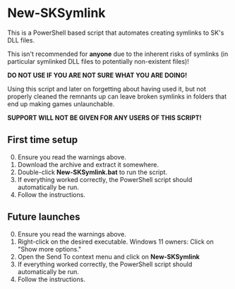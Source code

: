 # New-SKSymlink

This is a PowerShell based script that automates creating symlinks to SK's DLL files.

This isn't recommended for **anyone** due to the inherent risks of symlinks (in particular symlinked DLL files to potentially non-existent files)!

**DO NOT USE IF YOU ARE NOT SURE WHAT YOU ARE DOING!**

Using this script and later on forgetting about having used it, but not properly cleaned the remnants up can leave broken symlinks in folders that end up making games unlaunchable.

**SUPPORT WILL NOT BE GIVEN FOR ANY USERS OF THIS SCRIPT!**


## First time setup

0. Ensure you read the warnings above.
1. Download the archive and extract it somewhere.
2. Double-click **New-SKSymlink.bat** to run the script.
3. If everything worked correctly, the PowerShell script should automatically be run.
4. Follow the instructions.

## Future launches

0. Ensure you read the warnings above.
1. Right-click on the desired executable. Windows 11 owners: Click on "Show more options."
2. Open the Send To context menu and click on **New-SKSymlink**
3. If everything worked correctly, the PowerShell script should automatically be run.
4. Follow the instructions.